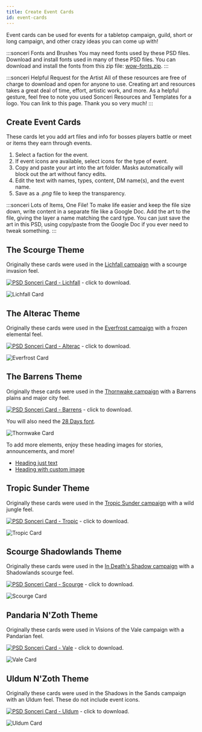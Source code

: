 ```yaml
---
title: Create Event Cards
id: event-cards
---
```


Event cards can be used for events for a tabletop campaign, guild, short or long campaign, and other crazy ideas you can come up with!

:::sonceri Fonts and Brushes
You may need fonts used by these PSD files. Download and install fonts used in many of these PSD files. You can download and install the fonts from this zip file: [wow-fonts.zip](https://drive.google.com/file/d/1-NhzLG83iGJ0gdTmmPVSGjt9X8lTrZDw/view?usp=sharing).
:::

:::sonceri Helpful Request for the Artist
All of these resources are free of charge to download and open for anyone to use. Creating art and resources takes a great deal of time, effort, artistic work, and more. As a helpful gesture, feel free to note you used Sonceri Resources and Templates for a logo. You can link to this page. Thank you so very much! 
:::

## Create Event Cards

These cards let you add art files and info for bosses players battle or meet or items they earn through events. 

1. Select a faction for the event.
1. If event icons are available, select icons for the type of event.
1. Copy and paste your art into the art folder. Masks automatically will block out the art without fancy edits.
1. Edit the text with names, types, content, DM name(s), and the event name.
1. Save as a *.png* file to keep the transparency. 

:::sonceri Lots of Items, One File!
To make life easier and keep the file size down, write content in a separate file like a Google Doc. Add the art to the file, giving the layer a name matching the card type. You can just save the art in this PSD, using copy/paste from the Google Doc if you ever need to tweak something.
:::

## The Scourge Theme

Originally these cards were used in the [Lichfall campaign](/lichfall) with a scourge invasion feel.

[![PSD](/img/psd.png) Sonceri Card - Lichfall](https://drive.google.com/file/d/14UE448ilYtpigjkUubg1ideuNBhUim8Q/view?usp=share_link) - click to download.

![Lichfall Card](/img/resources/sonceri-lichfall-event.png)

## The Alterac Theme

Originally these cards were used in the [Everfrost campaign](/everfrost) with a frozen elemental feel.

[![PSD](/img/psd.png) Sonceri Card - Alterac](https://drive.google.com/file/d/1CFU7cA2eW0Ju6czvNoIUKq0NzVIJEqHd/view?usp=share_link) - click to download.

![Everfrost Card](/img/resources/sonceri-alterac-event.png)

## The Barrens Theme

Originally these cards were used in the [Thornwake campaign](/thornwake) with a Barrens plains and major city feel.

[![PSD](/img/psd.png) Sonceri Card - Barrens](https://drive.google.com/file/d/1wLaYEgxhGG6nN-KqeOx_5R_8HO8OIVmd/view?usp=sharing) - click to download.

You will also need the [28 Days font](https://drive.google.com/file/d/1AKJSiAHD_M6oYiV5j8w94RGCuxejASwV/view?usp=sharing).

![Thornwake Card](/img/resources/sonceri-barrens-event.png)

To add more elements, enjoy these heading images for stories, announcements, and more! 

* [Heading just text](https://drive.google.com/file/d/18e0e7t4_n274nrl9bw-gW02AXHXx_w49/view?usp=sharing)
* [Heading with custom image](https://drive.google.com/file/d/1xCpUjDAt8VavwEBbII4DwSN5x9bsSWuE/view?usp=sharing)

## Tropic Sunder Theme

Originally these cards were used in the [Tropic Sunder campaign](/TropicSunder) with a wild jungle feel.

[![PSD](/img/psd.png) Sonceri Card - Tropic](https://drive.google.com/file/d/1aCzX7dDRdTxCs7-sDo6THq8DstLnpo9l/view?usp=sharing) - click to download.

![Tropic Card](/img/resources/sonceri-tropic-event.jpg)

## Scourge Shadowlands Theme

Originally these cards were used in the [In Death's Shadow campaign](/DeathShadow) with a Shadowlands scourge feel.

[![PSD](/img/psd.png) Sonceri Card - Scourge](https://drive.google.com/file/d/1UG27tedgL5HKNWMvZ3LHAoC9iwFxVPn8/view?usp=sharing) - click to download.

![Scourge Card](/img/resources/sonceri-scourge-event.jpg)

## Pandaria N'Zoth Theme

Originally these cards were used in Visions of the Vale campaign with a Pandarian feel.

[![PSD](/img/psd.png) Sonceri Card - Vale](https://drive.google.com/file/d/1buLzidY1PA-q6VjE4FL4-6KYahE0fxw-/view?usp=sharing) - click to download.

![Vale Card](/img/resources/sonceri-vale-event.jpg)

## Uldum N'Zoth Theme

Originally these cards were used in the Shadows in the Sands campaign with an Uldum feel. These do not include event icons.

[![PSD](/img/psd.png) Sonceri Card - Uldum](https://drive.google.com/file/d/1GKAYM01Z3HM2y6OROHMO5sDq9IL8EwW0/view?usp=sharing) - click to download.

![Uldum Card](/img/resources/sonceri-uldum-event.jpg)